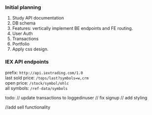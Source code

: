 ### Initial planning

1. Study API documentation
2. DB schema
3. Features: vertically implement BE endpoints and FE routing.
 1. User Auth
 2. Transactions
 3. Portfolio
4. Apply css design.

### IEX API endpoints
prefix: `http://api.iextrading.com/1.0`
</br>
last sold price: `/tops/last?symbols=w,crm`
</br>
open price: `/stock/symbol/ohlc`
</br>
all symbols: `/ref-data/symbols`


todo:
// update transactions to loggedinuser
// fix signup
// add styling

//add sell functionality
